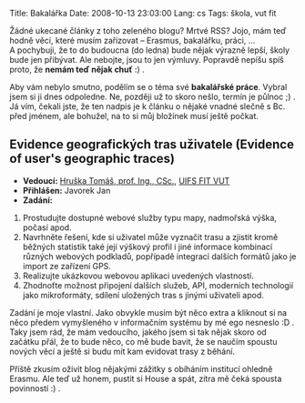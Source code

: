 Title: Bakalářka
Date: 2008-10-13 23:03:00
Lang: cs
Tags: škola, vut fit

Žádné ukecané články z toho zeleného blogu? Mrtvé RSS? Jojo, mám teď hodně věcí, které musím zařizovat – Erasmus, bakalářku, práci, … A pochybuji, že to do budoucna (do ledna) bude nějak výrazně lepší, školy bude jen přibývat. Ale nebojte, jsou to jen výmluvy. Popravdě nepíšu spíš proto, že **nemám teď nějak chuť** :) .

Aby vám nebylo smutno, podělím se o téma své **bakalářské práce**. Vybral jsem si ji dnes odpoledne. Ne, později už to skoro nešlo, termín je půlnoc ;) . Já vím, čekali jste, že ten nadpis je k článku o nějaké vnadné slečně s Bc. před jménem, ale bohužel, na to si můj bložínek musí ještě počkat.

## Evidence geografických tras uživatele (Evidence of user's geographic traces)

-   **Vedoucí:** [Hruška Tomáš, prof. Ing., CSc.](http://www.fit.vutbr.cz/~hruska/), [UIFS FIT VUT](http://www.fit.vutbr.cz/units/UIFS/)
-   **Přihlášen:** Javorek Jan
-   **Zadání:**

1.  Prostudujte dostupné webové služby typu mapy, nadmořská výška, počasí apod.
2.  Navrhněte řešení, kde si uživatel může vyznačit trasu a zjistit kromě běžných statistik také její výškový profil i jiné informace kombinací různých webových podkladů, popřípadě integrací dalších formátů jako je import ze zařízení GPS.
3.  Realizujte ukázkovou webovou aplikaci uvedených vlastností.
4.  Zhodnoťte možnost připojení dalších služeb, API, moderních technologií jako mikroformáty, sdílení uložených tras s jinými uživateli apod.


Zadání je moje vlastní. Jako obvykle musím být něco extra a kliknout si na něco předem vymyšleného v informačním systému by mé ego nesneslo :D . Taky jsem rád, že mám vedoucího, jakého jsem si tak nějak skoro od začátku přál, že to bude něco, co mě bude bavit, že se naučím spoustu nových věcí a ještě si budu mít kam evidovat trasy z běhání.

Příště zkusím oživit blog nějakými zážitky s obíháním institucí ohledně Erasmu. Ale teď už honem, pustit si House a spát, zítra mě čeká spousta povinností :) .
